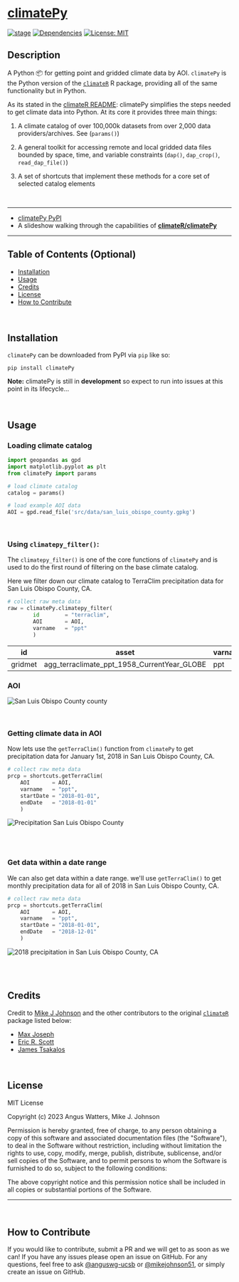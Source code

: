 # [**climatePy**](https://github.com/LynkerIntel/climatePy)

<!-- badges: start -->

[![stage](https://img.shields.io/badge/stage-dev-orange)](#)
[![Dependencies](https://img.shields.io/badge/dependencies-04/12-orange?style=flat)](#)
[![License:
MIT](https://img.shields.io/badge/License-MIT-yellow.svg)](https://choosealicense.com/licenses/mit/)

<!-- badges: end -->

## Description

A Python 📦 for getting point and gridded climate data by AOI. `climatePy` is the Python version of the [`climateR`](https://github.com/mikejohnson51/climateR) R package, providing all of the same functionality but in Python.

As its stated in the [climateR README](https://github.com/mikejohnson51/climateR#climater):
climatePy simplifies the steps needed to get climate data into Python. At its core it provides three main things:

1. A climate catalog of over 100,000k datasets from over 2,000 data providers/archives. See (`params()`)

2. A general toolkit for accessing remote and local gridded data files bounded by space, time, and variable constraints (`dap()`, `dap_crop()`, `read_dap_file()`)

3. A set of shortcuts that implement these methods for a core set of selected catalog elements

<br>

---

- [climatePy PyPI](https://pypi.org/project/climatePy/)
- A slideshow walking through the capabilities of [**climateR/climatePy**](https://mikejohnson51.github.io/climateR-intro/#1)

---

## Table of Contents (Optional)

- [Installation](#installation)
- [Usage](#usage)
- [Credits](#credits)
- [License](#license)
- [How to Contribute](#how-to-contribute)

<br>

## Installation

`climatePy` can be downloaded from PyPI via `pip` like so:

``` 
pip install climatePy
```
**Note:** climatePy is still in **development** so expect to run into issues at this point in its lifecycle...

<br>

## Usage

### Loading climate catalog

```python
import geopandas as gpd
import matplotlib.pyplot as plt
from climatePy import params

# load climate catalog
catalog = params()

# load example AOI data
AOI = gpd.read_file('src/data/san_luis_obispo_county.gpkg')
```
<br>

### Using `climatepy_filter()`:

The `climatepy_filter()` is one of the core functions of `climatePy` and is used to do the first round of filtering on the base climate catalog.

Here we filter down our climate catalog to TerraClim precipitation data for San Luis Obispo County, CA.

```python
# collect raw meta data
raw = climatePy.climatepy_filter(
        id        = "terraclim", 
        AOI       = AOI, 
        varname   = "ppt"
        )
```

| id  | asset | varname    |
|-------|-----|---------|
| gridmet | agg_terraclimate_ppt_1958_CurrentYear_GLOBE  | ppt   |

### AOI
![San Luis Obispo County county](assets/images/san_luis_obispo_county_polygon.png)

<br>

### Getting climate data in AOI

Now lets use the `getTerraClim()` function from `climatePy` to get precipitation data for January 1st, 2018 in San Luis Obispo County, CA.

```python
# collect raw meta data
prcp = shortcuts.getTerraClim(
    AOI       = AOI,
    varname   = "ppt",
    startDate = "2018-01-01",
    endDate   = "2018-01-01"
    )
```
![Precipitation San Luis Obispo County](assets/images/san_luis_obispo_county_ppt.png)

<br>
<br>

### Get data within a date range

We can also get data within a date range. we'll use `getTerraClim()` to get monthly precipitation data for all of 2018 in San Luis Obispo County, CA.

```python
# collect raw meta data
prcp = shortcuts.getTerraClim(
    AOI       = AOI,
    varname   = "ppt",
    startDate = "2018-01-01",
    endDate   = "2018-12-01"
    )
```
![2018 precipitation in San Luis Obispo County, CA](assets/images/slo_prcp_facet_plots.png)

<br>
<br>

## Credits

Credit to [Mike J Johnson](https://github.com/mikejohnson51) and the other contributors to the original [`climateR`](https://github.com/mikejohnson51/climateR) package listed below:
- [Max Joseph](https://github.com/mbjoseph)
- [Eric R. Scott](https://github.com/Aariq)
- [James Tsakalos](https://github.com/jamestsakalos)

<br>

## License

MIT License

Copyright (c) 2023 Angus Watters, Mike J. Johnson

Permission is hereby granted, free of charge, to any person obtaining a copy
of this software and associated documentation files (the "Software"), to deal
in the Software without restriction, including without limitation the rights
to use, copy, modify, merge, publish, distribute, sublicense, and/or sell
copies of the Software, and to permit persons to whom the Software is
furnished to do so, subject to the following conditions:

The above copyright notice and this permission notice shall be included in all
copies or substantial portions of the Software.

---

<br>

## How to Contribute
If you would like to contribute, submit a PR and we will get to as soon as we can!
If you have any issues please open an issue on GitHub. For any questions, feel free to ask [@anguswg-ucsb](https://github.com/anguswg-ucsb) or [@mikejohnson51](https://github.com/mikejohnson51), or simply create an issue on GitHub.